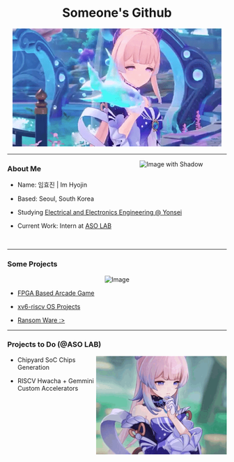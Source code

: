 <div>

<h1 align="center"> Someone's Github </h1>
<p align="center">
<img src="./img/kokomi-banner.gif" alt="Image" />  
</p>  


---  

<img class="image-with-shadow" src="./img/kokomi-profile.gif" alt="Image with Shadow" width="200" align="right"/>


### About Me
- Name: 임효진 | Im Hyojin

- Based: Seoul, South Korea

- Studying [Electrical and Electronics Engineering @ Yonsei](https://ee.yonsei.ac.kr)

- Current Work: Intern at [ASO LAB](https://sites.google.com/view/asolabysu/home)
<br/>



---


### Some Projects

<p align="center">
<img src="./img/kokomi-trailer.gif" alt="Image" width="500" />  
</p>  

- [FPGA Based Arcade Game](https://github.com/dsa-shua/kimochi-penguin)

- [xv6-riscv OS Projects](https://github.com/dsa-shua/xv6-riscv-projects)

- [Ransom Ware :>](https://github.com/dsa-shua/omoshiroii-software)

---

### Projects to Do (@ASO LAB)

<img src="./img/kokomi-think.gif" alt="Image" align="right" width="300"/> 

- Chipyard SoC Chips Generation

- RISCV Hwacha + Gemmini Custom Accelerators



</div>
